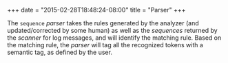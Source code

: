 +++
date = "2015-02-28T18:48:24-08:00"
title = "Parser"
+++

The `sequence` _parser_ takes the rules generated by the analyzer (and updated/corrected by some human) as well as the _sequences_ returned by the _scanner_ for log messages, and will identify the matching rule. Based on the matching rule, the _parser_ will tag all the recognized tokens with a semantic tag, as defined by the user.